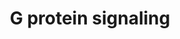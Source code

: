 ---
annotations:
- id: PW:0000230
  parent: signaling pathway
  type: Pathway Ontology
  value: G protein mediated signaling pathway via Galpha12/Galpha13 family
- id: PW:0000229
  parent: signaling pathway
  type: Pathway Ontology
  value: G protein mediated signaling pathway via Galphaq family
- id: PW:0000227
  parent: signaling pathway
  type: Pathway Ontology
  value: G protein mediated signaling pathway via Galphas family
- id: PW:0000125
  parent: signaling pathway
  type: Pathway Ontology
  value: G protein mediated signaling pathway
- id: PW:0000228
  parent: signaling pathway
  type: Pathway Ontology
  value: G protein mediated signaling pathway via Galphai family
authors:
- Nsalomonis
- MaintBot
- AlexanderPico
- BruceConklin
- C.Redfern
- Thomas
- Samuel Sklar
- Zari
- Mkutmon
- Khanspers
- Eweitz
citedin: ''
communities:
- ONTOX
description: 'G proteins, short for guanine nucleotide-binding proteins, are a family
  of proteins involved in second messenger cascades. G proteins are so called because
  they function as "molecular switches". They alternate from ''inactive'' guanosine
  diphosphate (GDP) to ''active'' guanosine triphosphate (GTP), which is a binding
  state, and which proceeds to regulate downstream cell processes.  Source: [Wikipedia](https://en.wikipedia.org/wiki/G_protein)  Proteins
  on this pathway have targeted assays available via the [CPTAC Assay Portal](https://assays.cancer.gov/available_assays?wp_id=WP35)'
last-edited: 2025-02-27
ndex: fd431d13-8b5f-11eb-9e72-0ac135e8bacf
organisms:
- Homo sapiens
redirect_from:
- /index.php/Pathway:WP35
- /instance/WP35
- /instance/WP35_r136961
revision: r136961
schema-jsonld:
- '@context': https://schema.org/
  '@id': https://wikipathways.github.io/pathways/WP35.html
  '@type': Dataset
  creator:
    '@type': Organization
    name: WikiPathways
  description: 'G proteins, short for guanine nucleotide-binding proteins, are a family
    of proteins involved in second messenger cascades. G proteins are so called because
    they function as "molecular switches". They alternate from ''inactive'' guanosine
    diphosphate (GDP) to ''active'' guanosine triphosphate (GTP), which is a binding
    state, and which proceeds to regulate downstream cell processes.  Source: [Wikipedia](https://en.wikipedia.org/wiki/G_protein)  Proteins
    on this pathway have targeted assays available via the [CPTAC Assay Portal](https://assays.cancer.gov/available_assays?wp_id=WP35)'
  keywords:
  - ADCY1
  - ADCY2
  - ADCY3
  - ADCY4
  - ADCY5
  - ADCY6
  - ADCY7
  - ADCY8
  - ADCY9
  - AKAP1
  - AKAP10
  - AKAP11
  - AKAP12
  - AKAP13
  - AKAP2
  - AKAP3
  - AKAP4
  - AKAP5
  - AKAP6
  - AKAP7
  - AKAP8
  - AKAP9
  - ARHGEF1
  - CALM1
  - Ca2+
  - DAG
  - GNA11
  - GNA12
  - GNA13
  - GNA14
  - GNA15
  - GNAI1
  - GNAI2
  - GNAI3
  - GNAL
  - GNAO1
  - GNAQ
  - GNAS
  - GNAZ
  - GNB1
  - GNB2
  - GNB3
  - GNB5
  - GNG10
  - GNG11
  - GNG12
  - GNG13
  - GNG3
  - GNG4
  - GNG5
  - GNG7
  - GNG8
  - GNGT1
  - GNGT2
  - HRAS
  - IP3
  - ITPR1
  - KCNJ3
  - KRAS
  - NRAS
  - PDE1A
  - PDE1B
  - PDE1C
  - PDE4A
  - PDE4B
  - PDE4C
  - PDE4D
  - PDE7A
  - PDE7B
  - PDE8A
  - PDE8B
  - PLCB3
  - PPP3CA
  - PPP3CC
  - PRKACA
  - PRKACB
  - PRKACG
  - PRKAR1A
  - PRKAR1B
  - PRKAR2A
  - PRKAR2B
  - PRKCA
  - PRKCB1
  - PRKCD
  - PRKCE
  - PRKCG
  - PRKCH
  - PRKCI
  - PRKCQ
  - PRKCZ
  - PRKD1
  - PRKD3
  - RHOA
  - RRAS
  - SLC9A1
  - cAMP
  license: CC0
  name: G protein signaling
seo: CreativeWork
title: G protein signaling
wpid: WP35
---